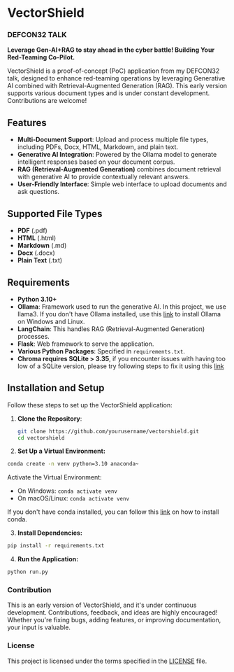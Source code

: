 # VectorShield

### DEFCON32 TALK
**Leverage Gen-AI+RAG to stay ahead in the cyber battle! Building Your Red-Teaming Co-Pilot.**

VectorShield is a proof-of-concept (PoC) application from my DEFCON32 talk, designed to enhance red-teaming operations by leveraging Generative AI combined with Retrieval-Augmented Generation (RAG). This early version supports various document types and is under constant development. Contributions are welcome!

## Features

- **Multi-Document Support**: Upload and process multiple file types, including PDFs, Docx, HTML, Markdown, and plain text.
- **Generative AI Integration**: Powered by the Ollama model to generate intelligent responses based on your document corpus.
- **RAG (Retrieval-Augmented Generation)** combines document retrieval with generative AI to provide contextually relevant answers.
- **User-Friendly Interface**: Simple web interface to upload documents and ask questions.

## Supported File Types

- **PDF** (.pdf)
- **HTML** (.html)
- **Markdown** (.md)
- **Docx** (.docx)
- **Plain Text** (.txt)

## Requirements

- **Python 3.10+**
- **Ollama**: Framework used to run the generative AI. In this project, we use llama3. If you don't have Ollama installed, use this [link](https://ollama.com/download) to install Ollama on Windows and Linux.
- **LangChain**: This handles RAG (Retrieval-Augmented Generation) processes.
- **Flask**: Web framework to serve the application.
- **Various Python Packages**: Specified in `requirements.txt`.
- **Chroma requires SQLite > 3.35**, if you encounter issues with having too low of a SQLite version, please try following steps to fix it using this [link](https://docs.trychroma.com/troubleshooting#sqlite)

## Installation and Setup

Follow these steps to set up the VectorShield application:

1. **Clone the Repository**:
   ```bash
   git clone https://github.com/yourusername/vectorshield.git
   cd vectorshield
   ```
2. **Set Up a Virtual Environment:**
  ```bash
  conda create -n venv python=3.10 anaconda~
  ```

Activate the Virtual Environment:
- On Windows: `conda activate venv`
- On macOS/Linux: `conda activate venv`

If you don't have conda installed, you can follow this [link](https://docs.conda.io/projects/conda/en/latest/user-guide/install/) on how to install conda.

3. **Install Dependencies:**
```bash
pip install -r requirements.txt
```
4. **Run the Application:**
```bash
python run.py
```
### Contribution
This is an early version of VectorShield, and it's under continuous development. Contributions, feedback, and ideas are highly encouraged! Whether you're fixing bugs, adding features, or improving documentation, your input is valuable.

### License
This project is licensed under the terms specified in the [LICENSE](https://github.com/bayegaspard/VectorShield/blob/main/LICENSE)
 file.


